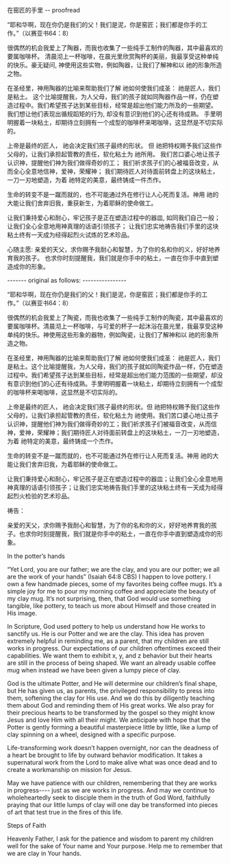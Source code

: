 在窑匠的手里 -- proofread 

“耶和华啊，现在你仍是我们的父！我们是泥，你是窑匠；我们都是你手的工作。”（以赛亚书64：8）

很偶然的机会我爱上了陶器，而我也收集了一些纯手工制作的陶器，其中最喜欢的要属咖啡杯。 清晨沏上一杯咖啡，在晨光里欣赏陶杯的美丽，我最享受这种单纯的快乐。豪无疑问, 神使用这些实物，例如陶器，让我们了解神和以 祂的形象所造之物。

在圣经里，神用陶器的比喻来帮助我们了解 祂如何使我们成圣： 祂是匠人，我们是粘土。 这个比喻提醒我，为人父母，我们的孩子就如同陶器作品一样，仍在塑造过程中。我们希望孩子达到某些目标，经常是超出他们能力所及的一些期望。 我们想让他们表现出循规蹈矩的行为, 却没有意识到他们的心还有待成熟。 手里明明握着一块粘土，却期待立刻拥有一个成型的咖啡杯来喝咖啡，这显然是不切实际的。

上帝是最终的匠人， 祂会决定我们孩子最终的形状。 但 祂把特权赐予我们这些作父母的，让我们承担起管教的责任，软化粘土为 祂所用。 我们苦口婆心地让孩子认识神，提醒他们神为我们做得奇妙的工； 我们祈求孩子们的心被福音改变，从而全心全意地信神，爱神，荣耀神； 我们期待匠人对待面前转盘上的这块粘土，一刀一刃地塑造，为着 祂特定的美意，最终铸成一件杰作。

生命的转变不是一蹴而就的，也不可能通过外在修行让人心死而复活。神用 祂的大能让我们舍弃旧我，重获新生，为着耶稣的使命做工。

让我们秉持爱心和耐心，牢记孩子是正在塑造过程中的器皿, 如同我们自己一般； 让我们全心全意地用神真理的话语引领孩子； 让我们忠实地祷告我们手里的这块粘土终有一天成为经得起烈火试炼的艺术珍品。

心随主愿:
亲爱的天父，求你赐予我耐心和智慧，为了你的名和你的义，好好地养育我的孩子。 也求你时刻提醒我，我们就是你手中的粘土，一直在你手中直到塑造成你的形象。

------- original as follows: ----------------

“耶和华啊，现在你仍是我们的父！我们是泥，你是窑匠；我们都是你手的工作。”（以赛亚书64：8）

很偶然的机会我爱上了陶瓷，而我也收集了一些纯手工制作的陶瓷，其中最喜欢的要属咖啡杯。清晨沏上一杯咖啡，与可爱的杯子一起沐浴在晨光里，我最享受这种单纯的快乐。神使用这些形象的器物，例如陶瓷，让我们了解神和以 祂的形象所造之物。

在圣经里，神用陶器的比喻来帮助我们了解 祂如何使我们成圣： 祂是匠人，我们是粘土。这个比喻提醒我，为人父母，我们的孩子就如同陶瓷作品一样，仍在塑造过程中。我们希望孩子达到某些目标，经常是超出他们能力范围的一些期望，却没有意识到他们的心还有待成熟。手里明明握着一块粘土，却期待立刻拥有一个成型的咖啡杯来喝咖啡，这显然是不切实际的。

上帝是最终的匠人， 祂会决定我们孩子最终的形状。但 祂把特权赐予我们这些作父母的，让我们承担起管教的责任，软化粘土为 祂使用。我们苦口婆心地让孩子认识神，提醒他们神为我们做得奇妙的工；我们祈求孩子们被福音改变，从而信神，爱神，荣耀神；我们期待匠人对待面前转盘上的这块粘土，一刀一刃地塑造，为着 祂特定的美意，最终铸成一个杰作。

生命的转变不是一蹴而就的，也不可能通过外在修行让人死而复活。神用 祂的大能让我们舍弃旧我，为着耶稣的使命做工。

让我们秉持爱心和耐心，牢记孩子是正在塑造过程中的器皿；让我们全心全意地用神真理的话语引领孩子；让我们忠实地祷告我们手里的这块粘土终有一天成为经得起烈火检验的艺术珍品。

祷告：

亲爱的天父，求你赐予我耐心和智慧，为了你的名和你的义，好好地养育我的孩子。也求你时刻提醒我，我们就是你手中的粘土，一直在你手中直到塑造成你的形象。


In the potter’s hands

“Yet Lord, you are our father; we are the clay, and you are our potter; we all are the work of your hands” (Isaiah 64:8 CBS)
I happen to love pottery. I own a few handmade pieces, some of my favorites being coffee mugs. It’s a simple joy for me to pour my morning coffee and appreciate the beauty of my clay mug. It’s not surprising, then, that God would use something tangible, like pottery, to teach us more about Himself and those created in His image.

In Scripture, God used pottery to help us understand how He works to sanctify us. He is our Potter and we are the clay. This idea has proven extremely helpful in reminding me, as a parent, that my children are still works in progress. Our expectations of our children oftentimes exceed their capabilities. We want them to exhibit x, y, and z behavior but their hearts are still in the process of being shaped. We want an already usable coffee mug when instead we have been given a lumpy piece of clay.

God is the ultimate Potter, and He will determine our children’s final shape, but He has given us, as parents, the privileged responsibility to press into them, softening the clay for His use. And we do this by diligently teaching them about God and reminding them of His great works. We also pray for their precious hearts to be transformed by the gospel so they might know Jesus and love Him with all their might. We anticipate with hope that the Potter is gently forming a beautiful masterpiece little by little, like a lump of clay spinning on a wheel, designed with a specific purpose.

Life-transforming work doesn’t happen overnight, nor can the deadness of a heart be brought to life by outward behavior modification. It takes a supernatural work from the Lord to make alive what was once dead and to create a workmanship on mission for Jesus.

May we have patience with our children, remembering that they are works in progress---- just as we are works in progress.  And may we continue to wholeheartedly seek to disciple them in the truth of God Word, faithfully praying that our little lumps of clay will one day be transformed into pieces of art that test true in the fires of this life. 

Steps of Faith

Heavenly Father, I ask for the patience and wisdom to parent my children well for the sake of Your name and Your purpose. Help me to remember that we are clay in Your hands.
